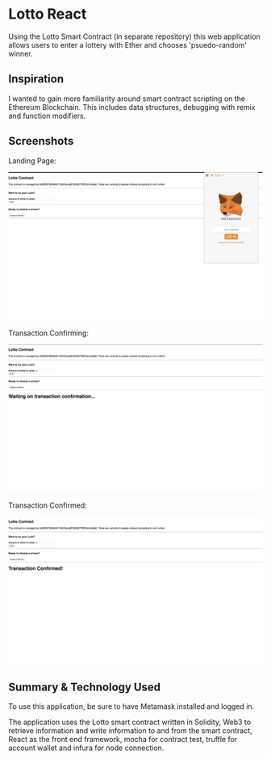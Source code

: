 # Lotto React

Using the Lotto Smart Contract (in separate repository) this web application allows users to enter a lottery with Ether and chooses 'psuedo-random' winner.

## Inspiration

I wanted to gain more familiarity around smart contract scripting on the Ethereum Blockchain. This includes data structures, debugging with remix and function modifiers.

## Screenshots
Landing Page:

![start screen](screenshot1.png)

Transaction Confirming:

![confirming](screenshot2.png)

Transaction Confirmed:

![confirmed](screenshot3.png)


## Summary & Technology Used

To use this application, be sure to have Metamask installed and logged in. 

The application uses the Lotto smart contract written in Solidity, Web3 to retrieve information and write information to and from the smart contract, React as the front end framework, mocha for contract test, truffle for account wallet and infura for node connection.
